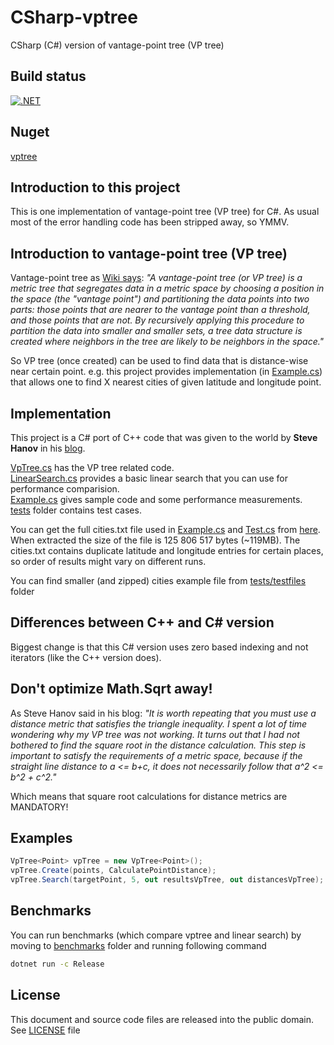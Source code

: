 # CSharp-vptree

CSharp (C#) version of vantage-point tree (VP tree)

## Build status
[![.NET](https://github.com/mcraiha/CSharp-vptree/actions/workflows/dotnet.yml/badge.svg)](https://github.com/mcraiha/CSharp-vptree/actions/workflows/dotnet.yml)

## Nuget
[vptree](https://www.nuget.org/packages/vptree/)

## Introduction to this project

This is one implementation of vantage-point tree (VP tree) for C#. As usual most of the error handling code has been stripped away, so YMMV.

## Introduction to vantage-point tree (VP tree)

Vantage-point tree as [Wiki says](https://en.wikipedia.org/wiki/Vantage-point_tree): *"A vantage-point tree (or VP tree) is a metric tree that segregates data in a metric space by choosing a position in the space (the "vantage point") and partitioning the data points into two parts: those points that are nearer to the vantage point than a threshold, and those points that are not. By recursively applying this procedure to partition the data into smaller and smaller sets, a tree data structure is created where neighbors in the tree are likely to be neighbors in the space."*

So VP tree (once created) can be used to find data that is distance-wise near certain point. e.g. this project provides implementation (in [Example.cs](https://github.com/mcraiha/CSharp-vptree/blob/master/example/Example.cs)) that allows one to find X nearest cities of given latitude and longitude point.

## Implementation

This project is a C# port of C++ code that was given to the world by **Steve Hanov** in his [blog](http://stevehanov.ca/blog/index.php?id=130). 

[VpTree.cs](https://github.com/mcraiha/CSharp-vptree/blob/master/src/VpTree.cs) has the VP tree related code.  
[LinearSearch.cs](https://github.com/mcraiha/CSharp-vptree/blob/master/example/LinearSearch.cs) provides a basic linear search that you can use for performance comparision.  
[Example.cs](https://github.com/mcraiha/CSharp-vptree/blob/master/example/Example.cs) gives sample code and some performance measurements.  
[tests](https://github.com/mcraiha/CSharp-vptree/blob/master/tests) folder contains test cases.  

You can get the full cities.txt file used in [Example.cs](https://github.com/mcraiha/CSharp-vptree/blob/master/Example.cs) and [Test.cs](https://github.com/mcraiha/CSharp-vptree/blob/master/Test.cs) from [here](http://stevehanov.ca/blog/cities.txt.gz). When extracted the size of the file is 125 806 517 bytes (~119MB). The cities.txt contains duplicate latitude and longitude entries for certain places, so order of results might vary on different runs.

You can find smaller (and zipped) cities example file from [tests/testfiles](tests/testfiles) folder

## Differences between C++ and C# version

Biggest change is that this C# version uses zero based indexing and not iterators (like the C++ version does).

## Don't optimize Math.Sqrt away!

As Steve Hanov said in his blog: *"It is worth repeating that you must use a distance metric that satisfies the triangle inequality. I spent a lot of time wondering why my VP tree was not working. It turns out that I had not bothered to find the square root in the distance calculation. This step is important to satisfy the requirements of a metric space, because if the straight line distance to a <= b+c, it does not necessarily follow that a^2 <= b^2 + c^2."*

Which means that square root calculations for distance metrics are MANDATORY!

## Examples

```csharp
VpTree<Point> vpTree = new VpTree<Point>();
vpTree.Create(points, CalculatePointDistance);
vpTree.Search(targetPoint, 5, out resultsVpTree, out distancesVpTree);
```

## Benchmarks

You can run benchmarks (which compare vptree and linear search) by moving to [benchmarks](benchmarks) folder and running following command
```bash
dotnet run -c Release
```

## License

This document and source code files are released into the public domain. See [LICENSE](LICENSE) file

